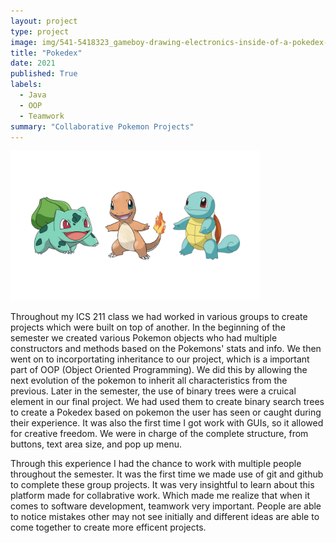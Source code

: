 ```yaml
---
layout: project
type: project
image: img/541-5418323_gameboy-drawing-electronics-inside-of-a-pokedex-hd.png
title: "Pokedex"
date: 2021
published: True
labels:
  - Java
  - OOP
  - Teamwork
summary: "Collaborative Pokemon Projects"
---
```


<img width="400px" src="../img/gen_1_starter_pokemon_by_pupyzu_dehnd9z-fullview.png">

Throughout my ICS 211 class we had worked in various groups to create projects which were built on top of another. In the beginning of the semester we created various Pokemon objects who had multiple constructors and methods based on the Pokemons' stats and info. We then went on to incorportating inheritance to our project, which is a important part of OOP (Object Oriented Programming). We did this by allowing the next evolution of the pokemon to inherit all characteristics from the previous. Later in the semester, the use of binary trees were a cruical element in our final project. We had used them to create binary search trees to create a Pokedex based on pokemon the user has seen or caught during their experience. It was also the first time I got work with GUIs, so it allowed for creative freedom. We were in charge of the complete structure, from buttons, text area size, and pop up menu. 

Through this experience I had the chance to work with multiple people throughout the semester. It was the first time we made use of git and github to complete these group projects. It was very insightful to learn about this platform made for collabrative work. Which made me realize that when it comes to software development, teamwork very important. People are able to notice mistakes other may not see initially and different ideas are able to come together to create more efficent projects.
